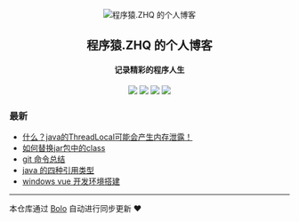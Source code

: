 <p align="center"><img alt="程序猿.ZHQ 的个人博客" src="https://iconfont.alicdn.com/p/illus_3d/preview_image/6ysIeM30bNwA/b5a887c6-5e78-4d01-91b4-79575121491f.png"></p><h2 align="center">
程序猿.ZHQ 的个人博客
</h2>

<h4 align="center">记录精彩的程序人生</h4>
<p align="center"><a title="程序猿.ZHQ 的个人博客" target="_blank" href="https://github.com/new-star007/bolo-blog"><img src="https://img.shields.io/github/last-commit/new-star007/bolo-blog.svg?style=flat-square&color=FF9900"></a>
<a title="GitHub repo size in bytes" target="_blank" href="https://github.com/new-star007/bolo-blog"><img src="https://img.shields.io/github/repo-size/new-star007/bolo-blog.svg?style=flat-square"></a>
<a title="Bolo Version" target="_blank" href="https://github.com/adlered/bolo-solo"><img src="https://img.shields.io/badge/bolo-v2.6 稳定版-f1e05a.svg?style=flat-square&color=blueviolet"></a>
<a title="Hits" target="_blank" href="https://github.com/88250/hits"><img src="https://hits.b3log.org/new-star007/bolo-blog.svg"></a></p>

### 最新

* [什么？java的ThreadLocal可能会产生内存泄露！](https://null:-1/articles/2022/10/24/1666619468874.html)
* [如何替换jar包中的class](https://null:-1/articles/2022/10/19/1666180571722.html)
* [git 命令总结](https://null:-1/articles/2022/10/18/1666082521727.html)
* [java 的四种引用类型](https://null:-1/articles/2022/10/18/1666082288442.html)
* [windows vue 开发环境搭建](https://null:-1/articles/2022/10/18/1666081115227.html)



---

本仓库通过 [Bolo](https://github.com/adlered/bolo-solo) 自动进行同步更新 ❤️ 